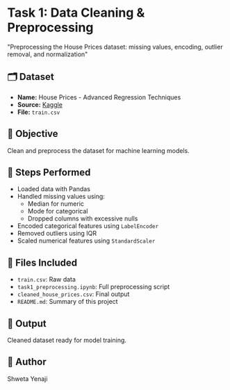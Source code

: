 # Task 1: Data Cleaning & Preprocessing
"Preprocessing the House Prices dataset: missing values, encoding, outlier removal, and normalization"

## 🗂 Dataset
- **Name:** House Prices - Advanced Regression Techniques
- **Source:** [Kaggle](https://www.kaggle.com/datasets/camnugent/house-prices-advanced-regression-techniques)
- **File:** `train.csv`

## 📌 Objective
Clean and preprocess the dataset for machine learning models.

## 🔧 Steps Performed
- Loaded data with Pandas
- Handled missing values using:
  - Median for numeric
  - Mode for categorical
  - Dropped columns with excessive nulls
- Encoded categorical features using `LabelEncoder`
- Removed outliers using IQR
- Scaled numerical features using `StandardScaler`

## 📁 Files Included
- `train.csv`: Raw data
- `task1_preprocessing.ipynb`: Full preprocessing script
- `cleaned_house_prices.csv`: Final output
- `README.md`: Summary of this project

## 🚀 Output
Cleaned dataset ready for model training.

## 👤 Author
Shweta Yenaji
